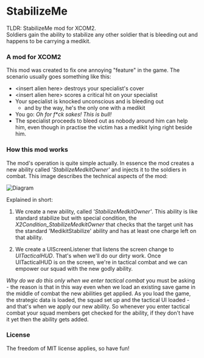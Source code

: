 # StabilizeMe

TLDR: StabilizeMe mod for XCOM2. \
Soldiers gain the ability to stabilize any other soldier that is bleeding out and happens to be carrying a medikit.

### A mod for XCOM2

This mod was created to fix one annoying "feature" in the game. The scenario usually goes something like this:

- \<insert alien here\> destroys your specialist's cover
- \<insert alien here\> scores a critical hit on your specialist
- Your specialist is knocked unconscious and is bleeding out
  - and by the way, he's the only one with a medikit
- You go: _Oh for f*ck sakes! This is bull!_
- The specialist proceeds to bleed out as nobody around him can help him, even though in practise the victim has a medikit lying right beside him.
 
### How this mod works

The mod's operation is quite simple actually. In essence the mod creates a new ability called _'StabilizeMedkitOwner'_ and injects it to the soldiers in combat. This image describes the technical aspects of the mod:

![Diagram](http://i.imgur.com/toIZ2iA.png "Diagram")

Explained in short:

1. We create a new ability, called _'StabilizeMedkitOwner'_. This ability is like standard stabilize but with special condition, the _X2Condition_StabilizeMedkitOwner_ that checks that the target unit has the standard 'MedikitStabilize' ability and has at least one charge left on that ability.

2. We create a UIScreenListener that listens the screen change to _UITacticalHUD_. That's when we'll do our dirty work. Once UITacticalHUD is on the screen, we're in tactical combat and we can empower our squad with the new godly ability.

_Why do we do this only when we enter tactical combat_ you must be asking - the reason is that in this way even when we load an existing save game in the middle of combat the new abilities get applied. As you load the game, the strategic data is loaded, the squad set up and the tactical UI loaded - and that's when we apply our new ability. So whenever you enter tactical combat your squad members get checked for the ability, if they don't have it yet then the ability gets added.

### License

The freedom of MIT license applies, so have fun!
